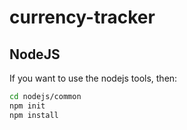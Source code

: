 # currency-tracker

## NodeJS

If you want to use the nodejs tools, then:

```bash
cd nodejs/common
npm init
npm install
```
